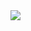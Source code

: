 <img src="https://capsule-render.vercel.app/api?type=Waving&color=auto&height=300&section=header&text=Welcome&desc=Hello%20Kdonghs%20portfolio&fontSize=70&fontColor=9966ff&fontAlign=80&fontAlignY=50&descAlign=80&descAlignY=40" />
